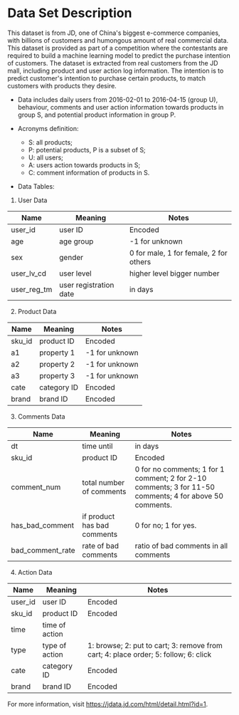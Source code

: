 # Data Set Description

This dataset is from JD, one of China's biggest e-commerce companies, with billions of customers and humongous amount of real commercial data. This dataset is provided as part of a competition where the contestants are required to build a machine learning model to predict the purchase intention of customers. The dataset is extracted from real customers from the JD mall, including product and user action log information. The intention is to predict customer's intention to purchase certain products, to match customers with products they desire.

* Data includes daily users from 2016-02-01 to 2016-04-15 (group U), behaviour, comments and user action information towards products in group S, and potential product information in group P.
* Acronyms definition:
	* S: all products;
	* P: potential products, P is a subset of S;
	* U: all users;
	* A: users action towards products in S;
	* C: comment information of products in S.
 
* Data Tables: 

 1. User Data

| Name        | Meaning               | Notes                                   |
|-------------|-----------------------|-----------------------------------------|
| user_id     | user ID               | Encoded                                 |
| age         | age group             | -1 for unknown                          |
| sex         | gender                | 0 for male, 1 for female, 2 for others  |
| user_lv_cd  | user level            | higher level bigger number              |
| user_reg_tm | user registration date | in days                                 |

2. Product Data

| Name        | Meaning               | Notes                                   |
|-------------|-----------------------|-----------------------------------------|
| sku_id      | product ID            | Encoded                                 |
| a1          | property 1            | -1 for unknown                          |
| a2          | property 2            | -1 for unknown                          |
| a3          | property 3            | -1 for unknown                          |
| cate        | category ID           | Encoded                                 |
| brand       | brand ID              | Encoded                                 |

3. Comments Data

| Name        | Meaning               | Notes                                   |
|-------------|-----------------------|-----------------------------------------|
| dt         | time until             | in days                                 |
| sku_id      | product ID            | Encoded                                 |
| comment_num | total number of comments  | 0 for no comments; 1 for 1 comment; 2 for 2-10 comments; 3 for 11-50 comments; 4 for above 50 comments.                        |
| has_bad_comment  | if product has bad comments | 0 for no; 1 for yes.         |
| bad_comment_rate | rate of bad comments        | ratio of bad comments in all comments|

4. Action Data

| Name        | Meaning               | Notes                                   |
|-------------|-----------------------|-----------------------------------------|
| user_id     | user ID               | Encoded                                 |
| sku_id      | product ID            | Encoded                                 |
| time        | time of action    |
| type        | type of action        | 1: browse; 2: put to cart; 3: remove from cart; 4: place order; 5: follow; 6: click |
| cate        | category ID           | Encoded                                 |
| brand       | brand ID              | Encoded                                 |


For more information, visit https://jdata.jd.com/html/detail.html?id=1.
